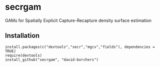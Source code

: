 secrgam
=======

GAMs for Spatially Explicit Capture-Recapture density surface estimation

## Installation

```{r}
install.packages(c("devtools","secr","mgcv","fields"), dependencies = TRUE)
require(devtools)
install_github("secrgam", "david-borchers")
```